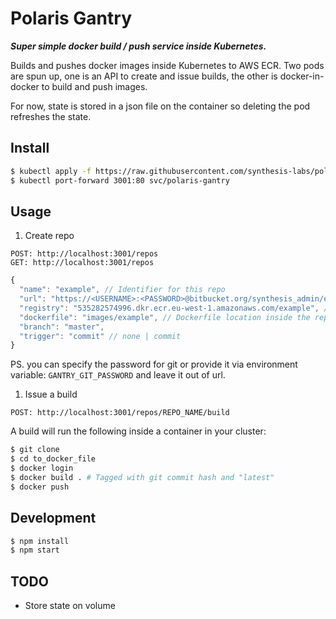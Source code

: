 # Polaris Gantry

**_Super simple docker build / push service inside Kubernetes._**

Builds and pushes docker images inside Kubernetes to AWS ECR. Two pods are spun up, one is an API to create and issue builds, the other is docker-in-docker to build and push images.

For now, state is stored in a json file on the container so deleting the pod refreshes the state.

## Install

```sh
$ kubectl apply -f https://raw.githubusercontent.com/synthesis-labs/polaris-gantry/master/polaris-gantry.yaml
$ kubectl port-forward 3001:80 svc/polaris-gantry
```

## Usage

1. Create repo

```
POST: http://localhost:3001/repos
GET: http://localhost:3001/repos
```

```js
{
  "name": "example", // Identifier for this repo
  "url": "https://<USERNAME>:<PASSWORD>@bitbucket.org/synthesis_admin/example.git", // Git repo, include credentials
  "registry": "535282574996.dkr.ecr.eu-west-1.amazonaws.com/example", // Docker registry to use
  "dockerfile": "images/example", // Dockerfile location inside the repo
  "branch": "master",
  "trigger": "commit" // none | commit
}
```

PS. you can specify the password for git or provide it via environment variable: `GANTRY_GIT_PASSWORD` and leave it out of url.

1. Issue a build

```
POST: http://localhost:3001/repos/REPO_NAME/build
```

A build will run the following inside a container in your cluster:

```sh
$ git clone
$ cd to_docker_file
$ docker login
$ docker build . # Tagged with git commit hash and "latest"
$ docker push
```

## Development

```sh
$ npm install
$ npm start
```

## TODO

- Store state on volume

